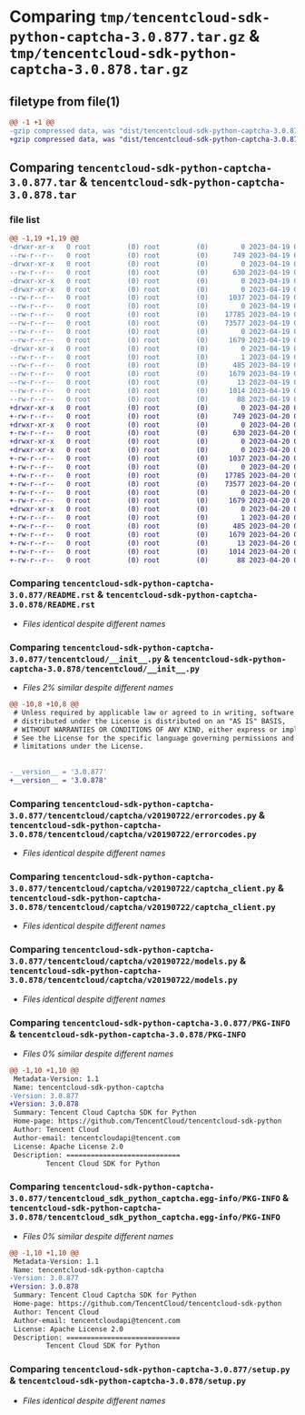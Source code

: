 # Comparing `tmp/tencentcloud-sdk-python-captcha-3.0.877.tar.gz` & `tmp/tencentcloud-sdk-python-captcha-3.0.878.tar.gz`

## filetype from file(1)

```diff
@@ -1 +1 @@
-gzip compressed data, was "dist/tencentcloud-sdk-python-captcha-3.0.877.tar", last modified: Wed Apr 19 09:07:26 2023, max compression
+gzip compressed data, was "dist/tencentcloud-sdk-python-captcha-3.0.878.tar", last modified: Thu Apr 20 00:21:32 2023, max compression
```

## Comparing `tencentcloud-sdk-python-captcha-3.0.877.tar` & `tencentcloud-sdk-python-captcha-3.0.878.tar`

### file list

```diff
@@ -1,19 +1,19 @@
-drwxr-xr-x   0 root         (0) root         (0)        0 2023-04-19 09:07:26.000000 tencentcloud-sdk-python-captcha-3.0.877/
--rw-r--r--   0 root         (0) root         (0)      749 2023-04-19 09:07:26.000000 tencentcloud-sdk-python-captcha-3.0.877/README.rst
-drwxr-xr-x   0 root         (0) root         (0)        0 2023-04-19 09:07:26.000000 tencentcloud-sdk-python-captcha-3.0.877/tencentcloud/
--rw-r--r--   0 root         (0) root         (0)      630 2023-04-19 09:07:26.000000 tencentcloud-sdk-python-captcha-3.0.877/tencentcloud/__init__.py
-drwxr-xr-x   0 root         (0) root         (0)        0 2023-04-19 09:07:26.000000 tencentcloud-sdk-python-captcha-3.0.877/tencentcloud/captcha/
-drwxr-xr-x   0 root         (0) root         (0)        0 2023-04-19 09:07:26.000000 tencentcloud-sdk-python-captcha-3.0.877/tencentcloud/captcha/v20190722/
--rw-r--r--   0 root         (0) root         (0)     1037 2023-04-19 09:07:26.000000 tencentcloud-sdk-python-captcha-3.0.877/tencentcloud/captcha/v20190722/errorcodes.py
--rw-r--r--   0 root         (0) root         (0)        0 2023-04-19 09:07:26.000000 tencentcloud-sdk-python-captcha-3.0.877/tencentcloud/captcha/v20190722/__init__.py
--rw-r--r--   0 root         (0) root         (0)    17785 2023-04-19 09:07:26.000000 tencentcloud-sdk-python-captcha-3.0.877/tencentcloud/captcha/v20190722/captcha_client.py
--rw-r--r--   0 root         (0) root         (0)    73577 2023-04-19 09:07:26.000000 tencentcloud-sdk-python-captcha-3.0.877/tencentcloud/captcha/v20190722/models.py
--rw-r--r--   0 root         (0) root         (0)        0 2023-04-19 09:07:26.000000 tencentcloud-sdk-python-captcha-3.0.877/tencentcloud/captcha/__init__.py
--rw-r--r--   0 root         (0) root         (0)     1679 2023-04-19 09:07:26.000000 tencentcloud-sdk-python-captcha-3.0.877/PKG-INFO
-drwxr-xr-x   0 root         (0) root         (0)        0 2023-04-19 09:07:26.000000 tencentcloud-sdk-python-captcha-3.0.877/tencentcloud_sdk_python_captcha.egg-info/
--rw-r--r--   0 root         (0) root         (0)        1 2023-04-19 09:07:26.000000 tencentcloud-sdk-python-captcha-3.0.877/tencentcloud_sdk_python_captcha.egg-info/dependency_links.txt
--rw-r--r--   0 root         (0) root         (0)      485 2023-04-19 09:07:26.000000 tencentcloud-sdk-python-captcha-3.0.877/tencentcloud_sdk_python_captcha.egg-info/SOURCES.txt
--rw-r--r--   0 root         (0) root         (0)     1679 2023-04-19 09:07:26.000000 tencentcloud-sdk-python-captcha-3.0.877/tencentcloud_sdk_python_captcha.egg-info/PKG-INFO
--rw-r--r--   0 root         (0) root         (0)       13 2023-04-19 09:07:26.000000 tencentcloud-sdk-python-captcha-3.0.877/tencentcloud_sdk_python_captcha.egg-info/top_level.txt
--rw-r--r--   0 root         (0) root         (0)     1014 2023-04-19 09:07:26.000000 tencentcloud-sdk-python-captcha-3.0.877/setup.py
--rw-r--r--   0 root         (0) root         (0)       88 2023-04-19 09:07:26.000000 tencentcloud-sdk-python-captcha-3.0.877/setup.cfg
+drwxr-xr-x   0 root         (0) root         (0)        0 2023-04-20 00:21:32.000000 tencentcloud-sdk-python-captcha-3.0.878/
+-rw-r--r--   0 root         (0) root         (0)      749 2023-04-20 00:21:31.000000 tencentcloud-sdk-python-captcha-3.0.878/README.rst
+drwxr-xr-x   0 root         (0) root         (0)        0 2023-04-20 00:21:32.000000 tencentcloud-sdk-python-captcha-3.0.878/tencentcloud/
+-rw-r--r--   0 root         (0) root         (0)      630 2023-04-20 00:21:31.000000 tencentcloud-sdk-python-captcha-3.0.878/tencentcloud/__init__.py
+drwxr-xr-x   0 root         (0) root         (0)        0 2023-04-20 00:21:32.000000 tencentcloud-sdk-python-captcha-3.0.878/tencentcloud/captcha/
+drwxr-xr-x   0 root         (0) root         (0)        0 2023-04-20 00:21:32.000000 tencentcloud-sdk-python-captcha-3.0.878/tencentcloud/captcha/v20190722/
+-rw-r--r--   0 root         (0) root         (0)     1037 2023-04-20 00:21:31.000000 tencentcloud-sdk-python-captcha-3.0.878/tencentcloud/captcha/v20190722/errorcodes.py
+-rw-r--r--   0 root         (0) root         (0)        0 2023-04-20 00:21:31.000000 tencentcloud-sdk-python-captcha-3.0.878/tencentcloud/captcha/v20190722/__init__.py
+-rw-r--r--   0 root         (0) root         (0)    17785 2023-04-20 00:21:31.000000 tencentcloud-sdk-python-captcha-3.0.878/tencentcloud/captcha/v20190722/captcha_client.py
+-rw-r--r--   0 root         (0) root         (0)    73577 2023-04-20 00:21:31.000000 tencentcloud-sdk-python-captcha-3.0.878/tencentcloud/captcha/v20190722/models.py
+-rw-r--r--   0 root         (0) root         (0)        0 2023-04-20 00:21:31.000000 tencentcloud-sdk-python-captcha-3.0.878/tencentcloud/captcha/__init__.py
+-rw-r--r--   0 root         (0) root         (0)     1679 2023-04-20 00:21:32.000000 tencentcloud-sdk-python-captcha-3.0.878/PKG-INFO
+drwxr-xr-x   0 root         (0) root         (0)        0 2023-04-20 00:21:32.000000 tencentcloud-sdk-python-captcha-3.0.878/tencentcloud_sdk_python_captcha.egg-info/
+-rw-r--r--   0 root         (0) root         (0)        1 2023-04-20 00:21:32.000000 tencentcloud-sdk-python-captcha-3.0.878/tencentcloud_sdk_python_captcha.egg-info/dependency_links.txt
+-rw-r--r--   0 root         (0) root         (0)      485 2023-04-20 00:21:32.000000 tencentcloud-sdk-python-captcha-3.0.878/tencentcloud_sdk_python_captcha.egg-info/SOURCES.txt
+-rw-r--r--   0 root         (0) root         (0)     1679 2023-04-20 00:21:32.000000 tencentcloud-sdk-python-captcha-3.0.878/tencentcloud_sdk_python_captcha.egg-info/PKG-INFO
+-rw-r--r--   0 root         (0) root         (0)       13 2023-04-20 00:21:32.000000 tencentcloud-sdk-python-captcha-3.0.878/tencentcloud_sdk_python_captcha.egg-info/top_level.txt
+-rw-r--r--   0 root         (0) root         (0)     1014 2023-04-20 00:21:31.000000 tencentcloud-sdk-python-captcha-3.0.878/setup.py
+-rw-r--r--   0 root         (0) root         (0)       88 2023-04-20 00:21:32.000000 tencentcloud-sdk-python-captcha-3.0.878/setup.cfg
```

### Comparing `tencentcloud-sdk-python-captcha-3.0.877/README.rst` & `tencentcloud-sdk-python-captcha-3.0.878/README.rst`

 * *Files identical despite different names*

### Comparing `tencentcloud-sdk-python-captcha-3.0.877/tencentcloud/__init__.py` & `tencentcloud-sdk-python-captcha-3.0.878/tencentcloud/__init__.py`

 * *Files 2% similar despite different names*

```diff
@@ -10,8 +10,8 @@
 # Unless required by applicable law or agreed to in writing, software
 # distributed under the License is distributed on an "AS IS" BASIS,
 # WITHOUT WARRANTIES OR CONDITIONS OF ANY KIND, either express or implied.
 # See the License for the specific language governing permissions and
 # limitations under the License.
 
 
-__version__ = '3.0.877'
+__version__ = '3.0.878'
```

### Comparing `tencentcloud-sdk-python-captcha-3.0.877/tencentcloud/captcha/v20190722/errorcodes.py` & `tencentcloud-sdk-python-captcha-3.0.878/tencentcloud/captcha/v20190722/errorcodes.py`

 * *Files identical despite different names*

### Comparing `tencentcloud-sdk-python-captcha-3.0.877/tencentcloud/captcha/v20190722/captcha_client.py` & `tencentcloud-sdk-python-captcha-3.0.878/tencentcloud/captcha/v20190722/captcha_client.py`

 * *Files identical despite different names*

### Comparing `tencentcloud-sdk-python-captcha-3.0.877/tencentcloud/captcha/v20190722/models.py` & `tencentcloud-sdk-python-captcha-3.0.878/tencentcloud/captcha/v20190722/models.py`

 * *Files identical despite different names*

### Comparing `tencentcloud-sdk-python-captcha-3.0.877/PKG-INFO` & `tencentcloud-sdk-python-captcha-3.0.878/PKG-INFO`

 * *Files 0% similar despite different names*

```diff
@@ -1,10 +1,10 @@
 Metadata-Version: 1.1
 Name: tencentcloud-sdk-python-captcha
-Version: 3.0.877
+Version: 3.0.878
 Summary: Tencent Cloud Captcha SDK for Python
 Home-page: https://github.com/TencentCloud/tencentcloud-sdk-python
 Author: Tencent Cloud
 Author-email: tencentcloudapi@tencent.com
 License: Apache License 2.0
 Description: ============================
         Tencent Cloud SDK for Python
```

### Comparing `tencentcloud-sdk-python-captcha-3.0.877/tencentcloud_sdk_python_captcha.egg-info/PKG-INFO` & `tencentcloud-sdk-python-captcha-3.0.878/tencentcloud_sdk_python_captcha.egg-info/PKG-INFO`

 * *Files 0% similar despite different names*

```diff
@@ -1,10 +1,10 @@
 Metadata-Version: 1.1
 Name: tencentcloud-sdk-python-captcha
-Version: 3.0.877
+Version: 3.0.878
 Summary: Tencent Cloud Captcha SDK for Python
 Home-page: https://github.com/TencentCloud/tencentcloud-sdk-python
 Author: Tencent Cloud
 Author-email: tencentcloudapi@tencent.com
 License: Apache License 2.0
 Description: ============================
         Tencent Cloud SDK for Python
```

### Comparing `tencentcloud-sdk-python-captcha-3.0.877/setup.py` & `tencentcloud-sdk-python-captcha-3.0.878/setup.py`

 * *Files identical despite different names*

